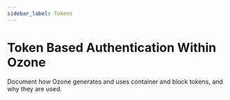```yaml
---
sidebar_label: Tokens
---
```


# Token Based Authentication Within Ozone

Document how Ozone generates and uses container and block tokens, and why they are used.


